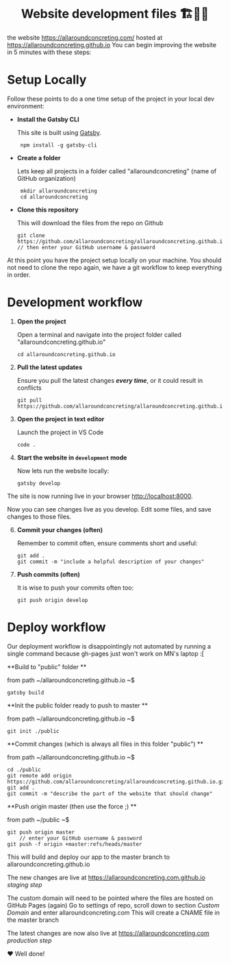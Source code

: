 <h1 align="center">
  Website development files 🏗️🚀🌐
</h1>


the website https://allaroundconcreting.com/ hosted at https://allaroundconcreting.github.io
You can begin improving the website in 5 minutes with these steps:


# Setup Locally
Follow these points to do a one time setup of the project in your local dev environment:

- **Install the Gatsby CLI**

   This site is built using <a href="https://gatsbyjs.org">Gatsby</a>. 
   ```shell
    npm install -g gatsby-cli
   ```


- **Create a folder**

    Lets keep all projects in a folder called "allaroundconcreting" (name of GitHub organization)
   ```shell
    mkdir allaroundconcreting
    cd allaroundconcreting

   ```

- **Clone this repository**
   
   This will download the files from the repo on Github
   ```shell
   git clone https://github.com/allaroundconcreting/allaroundconcreting.github.io.git
   // then enter your GitHub username & password
   ```

At this point you have the project setup locally on your machine. You should not need to clone the repo again, we have a git workflow to keep everything in order.

# Development workflow

1. **Open the project**
   
   Open a terminal and navigate into the project folder called "allaroundconcreting.github.io"
   ```shell
   cd allaroundconcreting.github.io
   ```

2. **Pull the latest updates**
   
   Ensure you pull the latest changes **_every time_**, or it could result in conflicts 
   ```shell
   git pull https://github.com/allaroundconcreting/allaroundconcreting.github.io.git
   ```

4. **Open the project in text editor**
   
   Launch the project in VS Code
   ```shell
   code .
   ```

5. **Start the website in `development` mode**
   
   Now lets run the website locally:
   ```shell
   gatsby develop
   ```

The site is now running live in your browser <a href="http://localhost:8000">http://localhost:8000</a>. 

Now you can see changes live as you develop. Edit some files, and save changes to those files.

6. **Commit your changes (often)**

   Remember to commit often, ensure comments short and useful:
   ```shell
   git add .
   git commit -m "include a helpful description of your changes"
   ```

7. **Push commits (often)**

   It is wise to push your commits often too:
   ```shell
   git push origin develop

   ```


# Deploy workflow
Our deployment workflow is disappointingly not automated by running a single command because gh-pages just won't work on MN's laptop :[ 

**Build to "public" folder **

from path ~/allaroundconcreting.github.io ~$
   ```shell
   gatsby build 

   ```

**Init the public folder ready to push to master **

from path ~/allaroundconcreting.github.io ~$
   ```shell
   git init ./public 

   ```

**Commit changes (which is always all files in this folder "public") **

from path ~/allaroundconcreting.github.io ~$
   ```shell
   cd ./public
   git remote add origin https://github.com/allaroundconcreting/allaroundconcreting.github.io.git
   git add .
   git commit -m "describe the part of the website that should change"

   ```

**Push origin master (then use the force ;) **

from path ~/public ~$
   ```shell
   git push origin master
       // enter your GitHub username & password
   git push -f origin +master:refs/heads/master

   ```

This will build and deploy our app to the master branch to allaroundconcreting.github.io

The new changes are live at https://allaroundconcreting.com.github.io _staging step_

The custom domain will need to be pointed where the files are hosted on GitHub Pages (again)
Go to settings of repo, scroll down to section *Custom Domain* and enter allaroundconcreting.com
This will create a CNAME file in the master branch

The latest changes are now also live at https://allaroundconcreting.com _production step_

❤️ Well done!